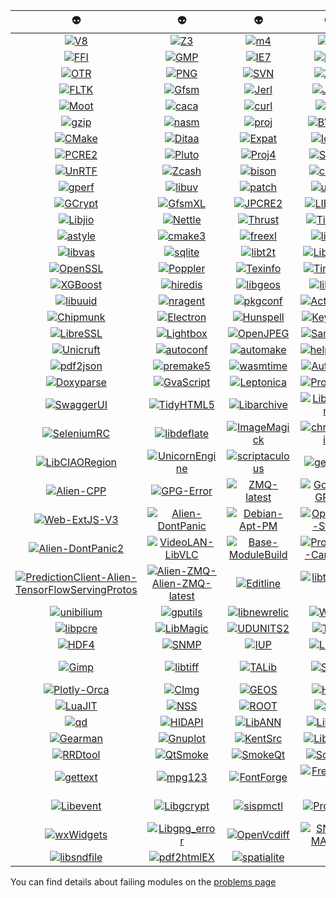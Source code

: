 | :alien: | :alien: | :alien: | :alien: | :alien: |
|  :---:  |  :---:  |  :---:  |  :---:  |  :---:  |
| [![V8](https://github.com/thibaultduponchelle/aliens-ci/workflows/V8/badge.svg)](https://github.com/thibaultduponchelle/aliens-ci/actions?query=workflow%3AV8) | [![Z3](https://github.com/thibaultduponchelle/aliens-ci/workflows/Z3/badge.svg)](https://github.com/thibaultduponchelle/aliens-ci/actions?query=workflow%3AZ3) | [![m4](https://github.com/thibaultduponchelle/aliens-ci/workflows/m4/badge.svg)](https://github.com/thibaultduponchelle/aliens-ci/actions?query=workflow%3Am4) | [![xz](https://github.com/thibaultduponchelle/aliens-ci/workflows/xz/badge.svg)](https://github.com/thibaultduponchelle/aliens-ci/actions?query=workflow%3Axz) | [![git](https://github.com/thibaultduponchelle/aliens-ci/workflows/git/badge.svg)](https://github.com/thibaultduponchelle/aliens-ci/actions?query=workflow%3Agit) | 
| [![FFI](https://github.com/thibaultduponchelle/aliens-ci/workflows/FFI/badge.svg)](https://github.com/thibaultduponchelle/aliens-ci/actions?query=workflow%3AFFI) | [![GMP](https://github.com/thibaultduponchelle/aliens-ci/workflows/GMP/badge.svg)](https://github.com/thibaultduponchelle/aliens-ci/actions?query=workflow%3AGMP) | [![IE7](https://github.com/thibaultduponchelle/aliens-ci/workflows/IE7/badge.svg)](https://github.com/thibaultduponchelle/aliens-ci/actions?query=workflow%3AIE7) | [![LZO](https://github.com/thibaultduponchelle/aliens-ci/workflows/LZO/badge.svg)](https://github.com/thibaultduponchelle/aliens-ci/actions?query=workflow%3ALZO) | [![bz2](https://github.com/thibaultduponchelle/aliens-ci/workflows/bz2/badge.svg)](https://github.com/thibaultduponchelle/aliens-ci/actions?query=workflow%3Abz2) | 
| [![OTR](https://github.com/thibaultduponchelle/aliens-ci/workflows/OTR/badge.svg)](https://github.com/thibaultduponchelle/aliens-ci/actions?query=workflow%3AOTR) | [![PNG](https://github.com/thibaultduponchelle/aliens-ci/workflows/PNG/badge.svg)](https://github.com/thibaultduponchelle/aliens-ci/actions?query=workflow%3APNG) | [![SVN](https://github.com/thibaultduponchelle/aliens-ci/workflows/SVN/badge.svg)](https://github.com/thibaultduponchelle/aliens-ci/actions?query=workflow%3ASVN) | [![XPA](https://github.com/thibaultduponchelle/aliens-ci/workflows/XPA/badge.svg)](https://github.com/thibaultduponchelle/aliens-ci/actions?query=workflow%3AXPA) | [![ZMQ](https://github.com/thibaultduponchelle/aliens-ci/workflows/ZMQ/badge.svg)](https://github.com/thibaultduponchelle/aliens-ci/actions?query=workflow%3AZMQ) | 
| [![FLTK](https://github.com/thibaultduponchelle/aliens-ci/workflows/FLTK/badge.svg)](https://github.com/thibaultduponchelle/aliens-ci/actions?query=workflow%3AFLTK) | [![Gfsm](https://github.com/thibaultduponchelle/aliens-ci/workflows/Gfsm/badge.svg)](https://github.com/thibaultduponchelle/aliens-ci/actions?query=workflow%3AGfsm) | [![Jerl](https://github.com/thibaultduponchelle/aliens-ci/workflows/Jerl/badge.svg)](https://github.com/thibaultduponchelle/aliens-ci/actions?query=workflow%3AJerl) | [![Judy](https://github.com/thibaultduponchelle/aliens-ci/workflows/Judy/badge.svg)](https://github.com/thibaultduponchelle/aliens-ci/actions?query=workflow%3AJudy) | [![LMDB](https://github.com/thibaultduponchelle/aliens-ci/workflows/LMDB/badge.svg)](https://github.com/thibaultduponchelle/aliens-ci/actions?query=workflow%3ALMDB) | 
| [![Moot](https://github.com/thibaultduponchelle/aliens-ci/workflows/Moot/badge.svg)](https://github.com/thibaultduponchelle/aliens-ci/actions?query=workflow%3AMoot) | [![caca](https://github.com/thibaultduponchelle/aliens-ci/workflows/caca/badge.svg)](https://github.com/thibaultduponchelle/aliens-ci/actions?query=workflow%3Acaca) | [![curl](https://github.com/thibaultduponchelle/aliens-ci/workflows/curl/badge.svg)](https://github.com/thibaultduponchelle/aliens-ci/actions?query=workflow%3Acurl) | [![flex](https://github.com/thibaultduponchelle/aliens-ci/workflows/flex/badge.svg)](https://github.com/thibaultduponchelle/aliens-ci/actions?query=workflow%3Aflex) | [![gdal](https://github.com/thibaultduponchelle/aliens-ci/workflows/gdal/badge.svg)](https://github.com/thibaultduponchelle/aliens-ci/actions?query=workflow%3Agdal) | 
| [![gzip](https://github.com/thibaultduponchelle/aliens-ci/workflows/gzip/badge.svg)](https://github.com/thibaultduponchelle/aliens-ci/actions?query=workflow%3Agzip) | [![nasm](https://github.com/thibaultduponchelle/aliens-ci/workflows/nasm/badge.svg)](https://github.com/thibaultduponchelle/aliens-ci/actions?query=workflow%3Anasm) | [![proj](https://github.com/thibaultduponchelle/aliens-ci/workflows/proj/badge.svg)](https://github.com/thibaultduponchelle/aliens-ci/actions?query=workflow%3Aproj) | [![BWIPP](https://github.com/thibaultduponchelle/aliens-ci/workflows/BWIPP/badge.svg)](https://github.com/thibaultduponchelle/aliens-ci/actions?query=workflow%3ABWIPP) | [![Box2D](https://github.com/thibaultduponchelle/aliens-ci/workflows/Box2D/badge.svg)](https://github.com/thibaultduponchelle/aliens-ci/actions?query=workflow%3ABox2D) | 
| [![CMake](https://github.com/thibaultduponchelle/aliens-ci/workflows/CMake/badge.svg)](https://github.com/thibaultduponchelle/aliens-ci/actions?query=workflow%3ACMake) | [![Ditaa](https://github.com/thibaultduponchelle/aliens-ci/workflows/Ditaa/badge.svg)](https://github.com/thibaultduponchelle/aliens-ci/actions?query=workflow%3ADitaa) | [![Expat](https://github.com/thibaultduponchelle/aliens-ci/workflows/Expat/badge.svg)](https://github.com/thibaultduponchelle/aliens-ci/actions?query=workflow%3AExpat) | [![Iconv](https://github.com/thibaultduponchelle/aliens-ci/workflows/Iconv/badge.svg)](https://github.com/thibaultduponchelle/aliens-ci/actions?query=workflow%3AIconv) | [![MuPDF](https://github.com/thibaultduponchelle/aliens-ci/workflows/MuPDF/badge.svg)](https://github.com/thibaultduponchelle/aliens-ci/actions?query=workflow%3AMuPDF) | 
| [![PCRE2](https://github.com/thibaultduponchelle/aliens-ci/workflows/PCRE2/badge.svg)](https://github.com/thibaultduponchelle/aliens-ci/actions?query=workflow%3APCRE2) | [![Pluto](https://github.com/thibaultduponchelle/aliens-ci/workflows/Pluto/badge.svg)](https://github.com/thibaultduponchelle/aliens-ci/actions?query=workflow%3APluto) | [![Proj4](https://github.com/thibaultduponchelle/aliens-ci/workflows/Proj4/badge.svg)](https://github.com/thibaultduponchelle/aliens-ci/actions?query=workflow%3AProj4) | [![Saxon](https://github.com/thibaultduponchelle/aliens-ci/workflows/Saxon/badge.svg)](https://github.com/thibaultduponchelle/aliens-ci/actions?query=workflow%3ASaxon) | [![Tidyp](https://github.com/thibaultduponchelle/aliens-ci/workflows/Tidyp/badge.svg)](https://github.com/thibaultduponchelle/aliens-ci/actions?query=workflow%3ATidyp) | 
| [![UnRTF](https://github.com/thibaultduponchelle/aliens-ci/workflows/UnRTF/badge.svg)](https://github.com/thibaultduponchelle/aliens-ci/actions?query=workflow%3AUnRTF) | [![Zcash](https://github.com/thibaultduponchelle/aliens-ci/workflows/Zcash/badge.svg)](https://github.com/thibaultduponchelle/aliens-ci/actions?query=workflow%3AZcash) | [![bison](https://github.com/thibaultduponchelle/aliens-ci/workflows/bison/badge.svg)](https://github.com/thibaultduponchelle/aliens-ci/actions?query=workflow%3Abison) | [![cmark](https://github.com/thibaultduponchelle/aliens-ci/workflows/cmark/badge.svg)](https://github.com/thibaultduponchelle/aliens-ci/actions?query=workflow%3Acmark) | [![gmake](https://github.com/thibaultduponchelle/aliens-ci/workflows/gmake/badge.svg)](https://github.com/thibaultduponchelle/aliens-ci/actions?query=workflow%3Agmake) | 
| [![gperf](https://github.com/thibaultduponchelle/aliens-ci/workflows/gperf/badge.svg)](https://github.com/thibaultduponchelle/aliens-ci/actions?query=workflow%3Agperf) | [![libuv](https://github.com/thibaultduponchelle/aliens-ci/workflows/libuv/badge.svg)](https://github.com/thibaultduponchelle/aliens-ci/actions?query=workflow%3Alibuv) | [![patch](https://github.com/thibaultduponchelle/aliens-ci/workflows/patch/badge.svg)](https://github.com/thibaultduponchelle/aliens-ci/actions?query=workflow%3Apatch) | [![unzip](https://github.com/thibaultduponchelle/aliens-ci/workflows/unzip/badge.svg)](https://github.com/thibaultduponchelle/aliens-ci/actions?query=workflow%3Aunzip) | [![FFCall](https://github.com/thibaultduponchelle/aliens-ci/workflows/FFCall/badge.svg)](https://github.com/thibaultduponchelle/aliens-ci/actions?query=workflow%3AFFCall) | 
| [![GCrypt](https://github.com/thibaultduponchelle/aliens-ci/workflows/GCrypt/badge.svg)](https://github.com/thibaultduponchelle/aliens-ci/actions?query=workflow%3AGCrypt) | [![GfsmXL](https://github.com/thibaultduponchelle/aliens-ci/workflows/GfsmXL/badge.svg)](https://github.com/thibaultduponchelle/aliens-ci/actions?query=workflow%3AGfsmXL) | [![JPCRE2](https://github.com/thibaultduponchelle/aliens-ci/workflows/JPCRE2/badge.svg)](https://github.com/thibaultduponchelle/aliens-ci/actions?query=workflow%3AJPCRE2) | [![LIBSVM](https://github.com/thibaultduponchelle/aliens-ci/workflows/LIBSVM/badge.svg)](https://github.com/thibaultduponchelle/aliens-ci/actions?query=workflow%3ALIBSVM) | [![LibXML](https://github.com/thibaultduponchelle/aliens-ci/workflows/LibXML/badge.svg)](https://github.com/thibaultduponchelle/aliens-ci/actions?query=workflow%3ALibXML) | 
| [![Libjio](https://github.com/thibaultduponchelle/aliens-ci/workflows/Libjio/badge.svg)](https://github.com/thibaultduponchelle/aliens-ci/actions?query=workflow%3ALibjio) | [![Nettle](https://github.com/thibaultduponchelle/aliens-ci/workflows/Nettle/badge.svg)](https://github.com/thibaultduponchelle/aliens-ci/actions?query=workflow%3ANettle) | [![Thrust](https://github.com/thibaultduponchelle/aliens-ci/workflows/Thrust/badge.svg)](https://github.com/thibaultduponchelle/aliens-ci/actions?query=workflow%3AThrust) | [![TinyCC](https://github.com/thibaultduponchelle/aliens-ci/workflows/TinyCC/badge.svg)](https://github.com/thibaultduponchelle/aliens-ci/actions?query=workflow%3ATinyCC) | [![Uninum](https://github.com/thibaultduponchelle/aliens-ci/workflows/Uninum/badge.svg)](https://github.com/thibaultduponchelle/aliens-ci/actions?query=workflow%3AUninum) | 
| [![astyle](https://github.com/thibaultduponchelle/aliens-ci/workflows/astyle/badge.svg)](https://github.com/thibaultduponchelle/aliens-ci/actions?query=workflow%3Aastyle) | [![cmake3](https://github.com/thibaultduponchelle/aliens-ci/workflows/cmake3/badge.svg)](https://github.com/thibaultduponchelle/aliens-ci/actions?query=workflow%3Acmake3) | [![freexl](https://github.com/thibaultduponchelle/aliens-ci/workflows/freexl/badge.svg)](https://github.com/thibaultduponchelle/aliens-ci/actions?query=workflow%3Afreexl) | [![libpid](https://github.com/thibaultduponchelle/aliens-ci/workflows/libpid/badge.svg)](https://github.com/thibaultduponchelle/aliens-ci/actions?query=workflow%3Alibpid) | [![libswe](https://github.com/thibaultduponchelle/aliens-ci/workflows/libswe/badge.svg)](https://github.com/thibaultduponchelle/aliens-ci/actions?query=workflow%3Alibswe) | 
| [![libvas](https://github.com/thibaultduponchelle/aliens-ci/workflows/libvas/badge.svg)](https://github.com/thibaultduponchelle/aliens-ci/actions?query=workflow%3Alibvas) | [![sqlite](https://github.com/thibaultduponchelle/aliens-ci/workflows/sqlite/badge.svg)](https://github.com/thibaultduponchelle/aliens-ci/actions?query=workflow%3Asqlite) | [![libt2t](https://github.com/thibaultduponchelle/aliens-ci/workflows/libt2t/badge.svg)](https://github.com/thibaultduponchelle/aliens-ci/actions?query=workflow%3Alibt2t) | [![LibYAML](https://github.com/thibaultduponchelle/aliens-ci/workflows/LibYAML/badge.svg)](https://github.com/thibaultduponchelle/aliens-ci/actions?query=workflow%3ALibYAML) | [![Libxml2](https://github.com/thibaultduponchelle/aliens-ci/workflows/Libxml2/badge.svg)](https://github.com/thibaultduponchelle/aliens-ci/actions?query=workflow%3ALibxml2) | 
| [![OpenSSL](https://github.com/thibaultduponchelle/aliens-ci/workflows/OpenSSL/badge.svg)](https://github.com/thibaultduponchelle/aliens-ci/actions?query=workflow%3AOpenSSL) | [![Poppler](https://github.com/thibaultduponchelle/aliens-ci/workflows/Poppler/badge.svg)](https://github.com/thibaultduponchelle/aliens-ci/actions?query=workflow%3APoppler) | [![Texinfo](https://github.com/thibaultduponchelle/aliens-ci/workflows/Texinfo/badge.svg)](https://github.com/thibaultduponchelle/aliens-ci/actions?query=workflow%3ATexinfo) | [![TinyCCx](https://github.com/thibaultduponchelle/aliens-ci/workflows/TinyCCx/badge.svg)](https://github.com/thibaultduponchelle/aliens-ci/actions?query=workflow%3ATinyCCx) | [![WhiteDB](https://github.com/thibaultduponchelle/aliens-ci/workflows/WhiteDB/badge.svg)](https://github.com/thibaultduponchelle/aliens-ci/actions?query=workflow%3AWhiteDB) | 
| [![XGBoost](https://github.com/thibaultduponchelle/aliens-ci/workflows/XGBoost/badge.svg)](https://github.com/thibaultduponchelle/aliens-ci/actions?query=workflow%3AXGBoost) | [![hiredis](https://github.com/thibaultduponchelle/aliens-ci/workflows/hiredis/badge.svg)](https://github.com/thibaultduponchelle/aliens-ci/actions?query=workflow%3Ahiredis) | [![libgeos](https://github.com/thibaultduponchelle/aliens-ci/workflows/libgeos/badge.svg)](https://github.com/thibaultduponchelle/aliens-ci/actions?query=workflow%3Alibgeos) | [![libtool](https://github.com/thibaultduponchelle/aliens-ci/workflows/libtool/badge.svg)](https://github.com/thibaultduponchelle/aliens-ci/actions?query=workflow%3Alibtool) | [![libudev](https://github.com/thibaultduponchelle/aliens-ci/workflows/libudev/badge.svg)](https://github.com/thibaultduponchelle/aliens-ci/actions?query=workflow%3Alibudev) | 
| [![libuuid](https://github.com/thibaultduponchelle/aliens-ci/workflows/libuuid/badge.svg)](https://github.com/thibaultduponchelle/aliens-ci/actions?query=workflow%3Alibuuid) | [![nragent](https://github.com/thibaultduponchelle/aliens-ci/workflows/nragent/badge.svg)](https://github.com/thibaultduponchelle/aliens-ci/actions?query=workflow%3Anragent) | [![pkgconf](https://github.com/thibaultduponchelle/aliens-ci/workflows/pkgconf/badge.svg)](https://github.com/thibaultduponchelle/aliens-ci/actions?query=workflow%3Apkgconf) | [![ActiveMQ](https://github.com/thibaultduponchelle/aliens-ci/workflows/ActiveMQ/badge.svg)](https://github.com/thibaultduponchelle/aliens-ci/actions?query=workflow%3AActiveMQ) | [![Capstone](https://github.com/thibaultduponchelle/aliens-ci/workflows/Capstone/badge.svg)](https://github.com/thibaultduponchelle/aliens-ci/actions?query=workflow%3ACapstone) | 
| [![Chipmunk](https://github.com/thibaultduponchelle/aliens-ci/workflows/Chipmunk/badge.svg)](https://github.com/thibaultduponchelle/aliens-ci/actions?query=workflow%3AChipmunk) | [![Electron](https://github.com/thibaultduponchelle/aliens-ci/workflows/Electron/badge.svg)](https://github.com/thibaultduponchelle/aliens-ci/actions?query=workflow%3AElectron) | [![Hunspell](https://github.com/thibaultduponchelle/aliens-ci/workflows/Hunspell/badge.svg)](https://github.com/thibaultduponchelle/aliens-ci/actions?query=workflow%3AHunspell) | [![Keystone](https://github.com/thibaultduponchelle/aliens-ci/workflows/Keystone/badge.svg)](https://github.com/thibaultduponchelle/aliens-ci/actions?query=workflow%3AKeystone) | [![LibGumbo](https://github.com/thibaultduponchelle/aliens-ci/workflows/LibGumbo/badge.svg)](https://github.com/thibaultduponchelle/aliens-ci/actions?query=workflow%3ALibGumbo) | 
| [![LibreSSL](https://github.com/thibaultduponchelle/aliens-ci/workflows/LibreSSL/badge.svg)](https://github.com/thibaultduponchelle/aliens-ci/actions?query=workflow%3ALibreSSL) | [![Lightbox](https://github.com/thibaultduponchelle/aliens-ci/workflows/Lightbox/badge.svg)](https://github.com/thibaultduponchelle/aliens-ci/actions?query=workflow%3ALightbox) | [![OpenJPEG](https://github.com/thibaultduponchelle/aliens-ci/workflows/OpenJPEG/badge.svg)](https://github.com/thibaultduponchelle/aliens-ci/actions?query=workflow%3AOpenJPEG) | [![SamTools](https://github.com/thibaultduponchelle/aliens-ci/workflows/SamTools/badge.svg)](https://github.com/thibaultduponchelle/aliens-ci/actions?query=workflow%3ASamTools) | [![Selenium](https://github.com/thibaultduponchelle/aliens-ci/workflows/Selenium/badge.svg)](https://github.com/thibaultduponchelle/aliens-ci/actions?query=workflow%3ASelenium) | 
| [![Unicruft](https://github.com/thibaultduponchelle/aliens-ci/workflows/Unicruft/badge.svg)](https://github.com/thibaultduponchelle/aliens-ci/actions?query=workflow%3AUnicruft) | [![autoconf](https://github.com/thibaultduponchelle/aliens-ci/workflows/autoconf/badge.svg)](https://github.com/thibaultduponchelle/aliens-ci/actions?query=workflow%3Aautoconf) | [![automake](https://github.com/thibaultduponchelle/aliens-ci/workflows/automake/badge.svg)](https://github.com/thibaultduponchelle/aliens-ci/actions?query=workflow%3Aautomake) | [![help2man](https://github.com/thibaultduponchelle/aliens-ci/workflows/help2man/badge.svg)](https://github.com/thibaultduponchelle/aliens-ci/actions?query=workflow%3Ahelp2man) | [![liburing](https://github.com/thibaultduponchelle/aliens-ci/workflows/liburing/badge.svg)](https://github.com/thibaultduponchelle/aliens-ci/actions?query=workflow%3Aliburing) | 
| [![pdf2json](https://github.com/thibaultduponchelle/aliens-ci/workflows/pdf2json/badge.svg)](https://github.com/thibaultduponchelle/aliens-ci/actions?query=workflow%3Apdf2json) | [![premake5](https://github.com/thibaultduponchelle/aliens-ci/workflows/premake5/badge.svg)](https://github.com/thibaultduponchelle/aliens-ci/actions?query=workflow%3Apremake5) | [![wasmtime](https://github.com/thibaultduponchelle/aliens-ci/workflows/wasmtime/badge.svg)](https://github.com/thibaultduponchelle/aliens-ci/actions?query=workflow%3Awasmtime) | [![Autotools](https://github.com/thibaultduponchelle/aliens-ci/workflows/Autotools/badge.svg)](https://github.com/thibaultduponchelle/aliens-ci/actions?query=workflow%3AAutotools) | [![CodePress](https://github.com/thibaultduponchelle/aliens-ci/workflows/CodePress/badge.svg)](https://github.com/thibaultduponchelle/aliens-ci/actions?query=workflow%3ACodePress) | 
| [![Doxyparse](https://github.com/thibaultduponchelle/aliens-ci/workflows/Doxyparse/badge.svg)](https://github.com/thibaultduponchelle/aliens-ci/actions?query=workflow%3ADoxyparse) | [![GvaScript](https://github.com/thibaultduponchelle/aliens-ci/workflows/GvaScript/badge.svg)](https://github.com/thibaultduponchelle/aliens-ci/actions?query=workflow%3AGvaScript) | [![Leptonica](https://github.com/thibaultduponchelle/aliens-ci/workflows/Leptonica/badge.svg)](https://github.com/thibaultduponchelle/aliens-ci/actions?query=workflow%3ALeptonica) | [![Prototype](https://github.com/thibaultduponchelle/aliens-ci/workflows/Prototype/badge.svg)](https://github.com/thibaultduponchelle/aliens-ci/actions?query=workflow%3APrototype) | [![SLOCCount](https://github.com/thibaultduponchelle/aliens-ci/workflows/SLOCCount/badge.svg)](https://github.com/thibaultduponchelle/aliens-ci/actions?query=workflow%3ASLOCCount) | 
| [![SwaggerUI](https://github.com/thibaultduponchelle/aliens-ci/workflows/SwaggerUI/badge.svg)](https://github.com/thibaultduponchelle/aliens-ci/actions?query=workflow%3ASwaggerUI) | [![TidyHTML5](https://github.com/thibaultduponchelle/aliens-ci/workflows/TidyHTML5/badge.svg)](https://github.com/thibaultduponchelle/aliens-ci/actions?query=workflow%3ATidyHTML5) | [![Libarchive](https://github.com/thibaultduponchelle/aliens-ci/workflows/Libarchive/badge.svg)](https://github.com/thibaultduponchelle/aliens-ci/actions?query=workflow%3ALibarchive) | [![Libasyncns](https://github.com/thibaultduponchelle/aliens-ci/workflows/Libasyncns/badge.svg)](https://github.com/thibaultduponchelle/aliens-ci/actions?query=workflow%3ALibasyncns) | [![Librdkafka](https://github.com/thibaultduponchelle/aliens-ci/workflows/Librdkafka/badge.svg)](https://github.com/thibaultduponchelle/aliens-ci/actions?query=workflow%3ALibrdkafka) | 
| [![SeleniumRC](https://github.com/thibaultduponchelle/aliens-ci/workflows/SeleniumRC/badge.svg)](https://github.com/thibaultduponchelle/aliens-ci/actions?query=workflow%3ASeleniumRC) | [![libdeflate](https://github.com/thibaultduponchelle/aliens-ci/workflows/libdeflate/badge.svg)](https://github.com/thibaultduponchelle/aliens-ci/actions?query=workflow%3Alibdeflate) | [![ImageMagick](https://github.com/thibaultduponchelle/aliens-ci/workflows/ImageMagick/badge.svg)](https://github.com/thibaultduponchelle/aliens-ci/actions?query=workflow%3AImageMagick) | [![chromaprint](https://github.com/thibaultduponchelle/aliens-ci/workflows/chromaprint/badge.svg)](https://github.com/thibaultduponchelle/aliens-ci/actions?query=workflow%3Achromaprint) | [![libcmark_gfm](https://github.com/thibaultduponchelle/aliens-ci/workflows/libcmark_gfm/badge.svg)](https://github.com/thibaultduponchelle/aliens-ci/actions?query=workflow%3Alibcmark_gfm) | 
| [![LibCIAORegion](https://github.com/thibaultduponchelle/aliens-ci/workflows/LibCIAORegion/badge.svg)](https://github.com/thibaultduponchelle/aliens-ci/actions?query=workflow%3ALibCIAORegion) | [![UnicornEngine](https://github.com/thibaultduponchelle/aliens-ci/workflows/UnicornEngine/badge.svg)](https://github.com/thibaultduponchelle/aliens-ci/actions?query=workflow%3AUnicornEngine) | [![scriptaculous](https://github.com/thibaultduponchelle/aliens-ci/workflows/scriptaculous/badge.svg)](https://github.com/thibaultduponchelle/aliens-ci/actions?query=workflow%3Ascriptaculous) | [![geos-af](https://github.com/thibaultduponchelle/aliens-ci/workflows/geos-af/badge.svg)](https://github.com/thibaultduponchelle/aliens-ci/actions?query=workflow%3Ageos-af) | [![Build-MB](https://github.com/thibaultduponchelle/aliens-ci/workflows/Build-MB/badge.svg)](https://github.com/thibaultduponchelle/aliens-ci/actions?query=workflow%3ABuild-MB) | 
| [![Alien-CPP](https://github.com/thibaultduponchelle/aliens-ci/workflows/Alien-CPP/badge.svg)](https://github.com/thibaultduponchelle/aliens-ci/actions?query=workflow%3AAlien-CPP) | [![GPG-Error](https://github.com/thibaultduponchelle/aliens-ci/workflows/GPG-Error/badge.svg)](https://github.com/thibaultduponchelle/aliens-ci/actions?query=workflow%3AGPG-Error) | [![ZMQ-latest](https://github.com/thibaultduponchelle/aliens-ci/workflows/ZMQ-latest/badge.svg)](https://github.com/thibaultduponchelle/aliens-ci/actions?query=workflow%3AZMQ-latest) | [![Google-GRPC](https://github.com/thibaultduponchelle/aliens-ci/workflows/Google-GRPC/badge.svg)](https://github.com/thibaultduponchelle/aliens-ci/actions?query=workflow%3AGoogle-GRPC) | [![zlib-Static](https://github.com/thibaultduponchelle/aliens-ci/workflows/zlib-Static/badge.svg)](https://github.com/thibaultduponchelle/aliens-ci/actions?query=workflow%3Azlib-Static) | 
| [![Web-ExtJS-V3](https://github.com/thibaultduponchelle/aliens-ci/workflows/Web-ExtJS-V3/badge.svg)](https://github.com/thibaultduponchelle/aliens-ci/actions?query=workflow%3AWeb-ExtJS-V3) | [![Alien-DontPanic](https://github.com/thibaultduponchelle/aliens-ci/workflows/Alien-DontPanic/badge.svg)](https://github.com/thibaultduponchelle/aliens-ci/actions?query=workflow%3AAlien-DontPanic) | [![Debian-Apt-PM](https://github.com/thibaultduponchelle/aliens-ci/workflows/Debian-Apt-PM/badge.svg)](https://github.com/thibaultduponchelle/aliens-ci/actions?query=workflow%3ADebian-Apt-PM) | [![OpenSSL-Static](https://github.com/thibaultduponchelle/aliens-ci/workflows/OpenSSL-Static/badge.svg)](https://github.com/thibaultduponchelle/aliens-ci/actions?query=workflow%3AOpenSSL-Static) | [![Web-HalBrowser](https://github.com/thibaultduponchelle/aliens-ci/workflows/Web-HalBrowser/badge.svg)](https://github.com/thibaultduponchelle/aliens-ci/actions?query=workflow%3AWeb-HalBrowser) | 
| [![Alien-DontPanic2](https://github.com/thibaultduponchelle/aliens-ci/workflows/Alien-DontPanic2/badge.svg)](https://github.com/thibaultduponchelle/aliens-ci/actions?query=workflow%3AAlien-DontPanic2) | [![VideoLAN-LibVLC](https://github.com/thibaultduponchelle/aliens-ci/workflows/VideoLAN-LibVLC/badge.svg)](https://github.com/thibaultduponchelle/aliens-ci/actions?query=workflow%3AVideoLAN-LibVLC) | [![Base-ModuleBuild](https://github.com/thibaultduponchelle/aliens-ci/workflows/Base-ModuleBuild/badge.svg)](https://github.com/thibaultduponchelle/aliens-ci/actions?query=workflow%3ABase-ModuleBuild) | [![Prototype-Carousel](https://github.com/thibaultduponchelle/aliens-ci/workflows/Prototype-Carousel/badge.svg)](https://github.com/thibaultduponchelle/aliens-ci/actions?query=workflow%3APrototype-Carousel) | [![Zilla-Plugin-Alien](https://github.com/thibaultduponchelle/aliens-ci/workflows/Zilla-Plugin-Alien/badge.svg)](https://github.com/thibaultduponchelle/aliens-ci/actions?query=workflow%3AZilla-Plugin-Alien) | 
| [![PredictionClient-Alien-TensorFlowServingProtos](https://github.com/thibaultduponchelle/aliens-ci/workflows/PredictionClient-Alien-TensorFlowServingProtos/badge.svg)](https://github.com/thibaultduponchelle/aliens-ci/actions?query=workflow%3APredictionClient-Alien-TensorFlowServingProtos) | [![Alien-ZMQ-Alien-ZMQ-latest](https://github.com/thibaultduponchelle/aliens-ci/workflows/Alien-ZMQ-Alien-ZMQ-latest/badge.svg)](https://github.com/thibaultduponchelle/aliens-ci/actions?query=workflow%3AAlien-ZMQ-Alien-ZMQ-latest) | [![Editline](https://github.com/thibaultduponchelle/aliens-ci/workflows/Editline/badge.svg)](https://github.com/thibaultduponchelle/aliens-ci/actions?query=workflow%3AEditline) | [![libtermkey](https://github.com/thibaultduponchelle/aliens-ci/workflows/libtermkey/badge.svg)](https://github.com/thibaultduponchelle/aliens-ci/actions?query=workflow%3Alibtermkey) | [![libtickit](https://github.com/thibaultduponchelle/aliens-ci/workflows/libtickit/badge.svg)](https://github.com/thibaultduponchelle/aliens-ci/actions?query=workflow%3Alibtickit) | 
| [![unibilium](https://github.com/thibaultduponchelle/aliens-ci/workflows/unibilium/badge.svg)](https://github.com/thibaultduponchelle/aliens-ci/actions?query=workflow%3Aunibilium) | [![gputils](https://github.com/thibaultduponchelle/aliens-ci/workflows/gputils/badge.svg)](https://github.com/thibaultduponchelle/aliens-ci/actions?query=workflow%3Agputils) | [![libnewrelic](https://github.com/thibaultduponchelle/aliens-ci/workflows/libnewrelic/badge.svg)](https://github.com/thibaultduponchelle/aliens-ci/actions?query=workflow%3Alibnewrelic) | [![WFDB](https://github.com/thibaultduponchelle/aliens-ci/workflows/WFDB/badge.svg)](https://github.com/thibaultduponchelle/aliens-ci/actions?query=workflow%3AWFDB) | [![raylib](https://github.com/thibaultduponchelle/aliens-ci/workflows/raylib/badge.svg)](https://github.com/thibaultduponchelle/aliens-ci/actions?query=workflow%3Araylib) | 
| [![libpcre](https://github.com/thibaultduponchelle/aliens-ci/workflows/libpcre/badge.svg)](https://github.com/thibaultduponchelle/aliens-ci/actions?query=workflow%3Alibpcre) | [![LibMagic](https://github.com/thibaultduponchelle/aliens-ci/workflows/LibMagic/badge.svg)](https://github.com/thibaultduponchelle/aliens-ci/actions?query=workflow%3ALibMagic) | [![UDUNITS2](https://github.com/thibaultduponchelle/aliens-ci/workflows/UDUNITS2/badge.svg)](https://github.com/thibaultduponchelle/aliens-ci/actions?query=workflow%3AUDUNITS2) | [![Taco](https://github.com/thibaultduponchelle/aliens-ci/workflows/Taco/badge.svg)](https://github.com/thibaultduponchelle/aliens-ci/actions?query=workflow%3ATaco) | [![GSL](https://github.com/thibaultduponchelle/aliens-ci/workflows/GSL/badge.svg)](https://github.com/thibaultduponchelle/aliens-ci/actions?query=workflow%3AGSL) | 
| [![HDF4](https://github.com/thibaultduponchelle/aliens-ci/workflows/HDF4/badge.svg)](https://github.com/thibaultduponchelle/aliens-ci/actions?query=workflow%3AHDF4) | [![SNMP](https://github.com/thibaultduponchelle/aliens-ci/workflows/SNMP/badge.svg)](https://github.com/thibaultduponchelle/aliens-ci/actions?query=workflow%3ASNMP) | [![IUP](https://github.com/thibaultduponchelle/aliens-ci/workflows/IUP/badge.svg)](https://github.com/thibaultduponchelle/aliens-ci/actions?query=workflow%3AIUP) | [![LibJIT](https://github.com/thibaultduponchelle/aliens-ci/workflows/LibJIT/badge.svg)](https://github.com/thibaultduponchelle/aliens-ci/actions?query=workflow%3ALibJIT) | [![AntTweakBar](https://github.com/thibaultduponchelle/aliens-ci/workflows/AntTweakBar/badge.svg)](https://github.com/thibaultduponchelle/aliens-ci/actions?query=workflow%3AAntTweakBar) | 
| [![Gimp](https://github.com/thibaultduponchelle/aliens-ci/workflows/Gimp/badge.svg)](https://github.com/thibaultduponchelle/aliens-ci/actions?query=workflow%3AGimp) | [![libtiff](https://github.com/thibaultduponchelle/aliens-ci/workflows/libtiff/badge.svg)](https://github.com/thibaultduponchelle/aliens-ci/actions?query=workflow%3Alibtiff) | [![TALib](https://github.com/thibaultduponchelle/aliens-ci/workflows/TALib/badge.svg)](https://github.com/thibaultduponchelle/aliens-ci/actions?query=workflow%3ATALib) | [![SDL2](https://github.com/thibaultduponchelle/aliens-ci/workflows/SDL2/badge.svg)](https://github.com/thibaultduponchelle/aliens-ci/actions?query=workflow%3ASDL2) | [![DBD-SQLite-BundledExtensions](https://github.com/thibaultduponchelle/aliens-ci/workflows/DBD-SQLite-BundledExtensions/badge.svg)](https://github.com/thibaultduponchelle/aliens-ci/actions?query=workflow%3ADBD-SQLite-BundledExtensions) | 
| [![Plotly-Orca](https://github.com/thibaultduponchelle/aliens-ci/workflows/Plotly-Orca/badge.svg)](https://github.com/thibaultduponchelle/aliens-ci/actions?query=workflow%3APlotly-Orca) | [![CImg](https://github.com/thibaultduponchelle/aliens-ci/workflows/CImg/badge.svg)](https://github.com/thibaultduponchelle/aliens-ci/actions?query=workflow%3ACImg) | [![GEOS](https://github.com/thibaultduponchelle/aliens-ci/workflows/GEOS/badge.svg)](https://github.com/thibaultduponchelle/aliens-ci/actions?query=workflow%3AGEOS) | [![Hush](https://github.com/thibaultduponchelle/aliens-ci/workflows/Hush/badge.svg)](https://github.com/thibaultduponchelle/aliens-ci/actions?query=workflow%3AHush) | [![Lua](https://github.com/thibaultduponchelle/aliens-ci/workflows/Lua/badge.svg)](https://github.com/thibaultduponchelle/aliens-ci/actions?query=workflow%3ALua) | 
| [![LuaJIT](https://github.com/thibaultduponchelle/aliens-ci/workflows/LuaJIT/badge.svg)](https://github.com/thibaultduponchelle/aliens-ci/actions?query=workflow%3ALuaJIT) | [![NSS](https://github.com/thibaultduponchelle/aliens-ci/workflows/NSS/badge.svg)](https://github.com/thibaultduponchelle/aliens-ci/actions?query=workflow%3ANSS) | [![ROOT](https://github.com/thibaultduponchelle/aliens-ci/workflows/ROOT/badge.svg)](https://github.com/thibaultduponchelle/aliens-ci/actions?query=workflow%3AROOT) | [![SDL](https://github.com/thibaultduponchelle/aliens-ci/workflows/SDL/badge.svg)](https://github.com/thibaultduponchelle/aliens-ci/actions?query=workflow%3ASDL) | [![SFML](https://github.com/thibaultduponchelle/aliens-ci/workflows/SFML/badge.svg)](https://github.com/thibaultduponchelle/aliens-ci/actions?query=workflow%3ASFML) | 
| [![qd](https://github.com/thibaultduponchelle/aliens-ci/workflows/qd/badge.svg)](https://github.com/thibaultduponchelle/aliens-ci/actions?query=workflow%3Aqd) | [![HIDAPI](https://github.com/thibaultduponchelle/aliens-ci/workflows/HIDAPI/badge.svg)](https://github.com/thibaultduponchelle/aliens-ci/actions?query=workflow%3AHIDAPI) | [![LibANN](https://github.com/thibaultduponchelle/aliens-ci/workflows/LibANN/badge.svg)](https://github.com/thibaultduponchelle/aliens-ci/actions?query=workflow%3ALibANN) | [![LibUSB](https://github.com/thibaultduponchelle/aliens-ci/workflows/LibUSB/badge.svg)](https://github.com/thibaultduponchelle/aliens-ci/actions?query=workflow%3ALibUSB) | [![MeCab](https://github.com/thibaultduponchelle/aliens-ci/workflows/MeCab/badge.svg)](https://github.com/thibaultduponchelle/aliens-ci/actions?query=workflow%3AMeCab) | 
| [![Gearman](https://github.com/thibaultduponchelle/aliens-ci/workflows/Gearman/badge.svg)](https://github.com/thibaultduponchelle/aliens-ci/actions?query=workflow%3AGearman) | [![Gnuplot](https://github.com/thibaultduponchelle/aliens-ci/workflows/Gnuplot/badge.svg)](https://github.com/thibaultduponchelle/aliens-ci/actions?query=workflow%3AGnuplot) | [![KentSrc](https://github.com/thibaultduponchelle/aliens-ci/workflows/KentSrc/badge.svg)](https://github.com/thibaultduponchelle/aliens-ci/actions?query=workflow%3AKentSrc) | [![LibUSBx](https://github.com/thibaultduponchelle/aliens-ci/workflows/LibUSBx/badge.svg)](https://github.com/thibaultduponchelle/aliens-ci/actions?query=workflow%3ALibUSBx) | [![MUSCLE](https://github.com/thibaultduponchelle/aliens-ci/workflows/MUSCLE/badge.svg)](https://github.com/thibaultduponchelle/aliens-ci/actions?query=workflow%3AMUSCLE) | 
| [![RRDtool](https://github.com/thibaultduponchelle/aliens-ci/workflows/RRDtool/badge.svg)](https://github.com/thibaultduponchelle/aliens-ci/actions?query=workflow%3ARRDtool) | [![QtSmoke](https://github.com/thibaultduponchelle/aliens-ci/workflows/QtSmoke/badge.svg)](https://github.com/thibaultduponchelle/aliens-ci/actions?query=workflow%3AQtSmoke) | [![SmokeQt](https://github.com/thibaultduponchelle/aliens-ci/workflows/SmokeQt/badge.svg)](https://github.com/thibaultduponchelle/aliens-ci/actions?query=workflow%3ASmokeQt) | [![Sodium](https://github.com/thibaultduponchelle/aliens-ci/workflows/Sodium/badge.svg)](https://github.com/thibaultduponchelle/aliens-ci/actions?query=workflow%3ASodium) | [![ffmpeg](https://github.com/thibaultduponchelle/aliens-ci/workflows/ffmpeg/badge.svg)](https://github.com/thibaultduponchelle/aliens-ci/actions?query=workflow%3Affmpeg) | 
| [![gettext](https://github.com/thibaultduponchelle/aliens-ci/workflows/gettext/badge.svg)](https://github.com/thibaultduponchelle/aliens-ci/actions?query=workflow%3Agettext) | [![mpg123](https://github.com/thibaultduponchelle/aliens-ci/workflows/mpg123/badge.svg)](https://github.com/thibaultduponchelle/aliens-ci/actions?query=workflow%3Ampg123) | [![FontForge](https://github.com/thibaultduponchelle/aliens-ci/workflows/FontForge/badge.svg)](https://github.com/thibaultduponchelle/aliens-ci/actions?query=workflow%3AFontForge) | [![FreeImage](https://github.com/thibaultduponchelle/aliens-ci/workflows/FreeImage/badge.svg)](https://github.com/thibaultduponchelle/aliens-ci/actions?query=workflow%3AFreeImage) | [![LibBigWig](https://github.com/thibaultduponchelle/aliens-ci/workflows/LibBigWig/badge.svg)](https://github.com/thibaultduponchelle/aliens-ci/actions?query=workflow%3ALibBigWig) | 
| [![Libevent](https://github.com/thibaultduponchelle/aliens-ci/workflows/Libevent/badge.svg)](https://github.com/thibaultduponchelle/aliens-ci/actions?query=workflow%3ALibevent) | [![Libgcrypt](https://github.com/thibaultduponchelle/aliens-ci/workflows/Libgcrypt/badge.svg)](https://github.com/thibaultduponchelle/aliens-ci/actions?query=workflow%3ALibgcrypt) | [![sispmctl](https://github.com/thibaultduponchelle/aliens-ci/workflows/sispmctl/badge.svg)](https://github.com/thibaultduponchelle/aliens-ci/actions?query=workflow%3Asispmctl) | [![ProtoBuf](https://github.com/thibaultduponchelle/aliens-ci/workflows/ProtoBuf/badge.svg)](https://github.com/thibaultduponchelle/aliens-ci/actions?query=workflow%3AProtoBuf) | [![DDC-Concordance](https://github.com/thibaultduponchelle/aliens-ci/workflows/DDC-Concordance/badge.svg)](https://github.com/thibaultduponchelle/aliens-ci/actions?query=workflow%3ADDC-Concordance) | 
| [![wxWidgets](https://github.com/thibaultduponchelle/aliens-ci/workflows/wxWidgets/badge.svg)](https://github.com/thibaultduponchelle/aliens-ci/actions?query=workflow%3AwxWidgets) | [![Libgpg_error](https://github.com/thibaultduponchelle/aliens-ci/workflows/Libgpg_error/badge.svg)](https://github.com/thibaultduponchelle/aliens-ci/actions?query=workflow%3ALibgpg_error) | [![OpenVcdiff](https://github.com/thibaultduponchelle/aliens-ci/workflows/OpenVcdiff/badge.svg)](https://github.com/thibaultduponchelle/aliens-ci/actions?query=workflow%3AOpenVcdiff) | [![SNMP-MAXTC](https://github.com/thibaultduponchelle/aliens-ci/workflows/SNMP-MAXTC/badge.svg)](https://github.com/thibaultduponchelle/aliens-ci/actions?query=workflow%3ASNMP-MAXTC) | [![XInputSimulator](https://github.com/thibaultduponchelle/aliens-ci/workflows/XInputSimulator/badge.svg)](https://github.com/thibaultduponchelle/aliens-ci/actions?query=workflow%3AXInputSimulator) | 
| [![libsndfile](https://github.com/thibaultduponchelle/aliens-ci/workflows/libsndfile/badge.svg)](https://github.com/thibaultduponchelle/aliens-ci/actions?query=workflow%3Alibsndfile) | [![pdf2htmlEX](https://github.com/thibaultduponchelle/aliens-ci/workflows/pdf2htmlEX/badge.svg)](https://github.com/thibaultduponchelle/aliens-ci/actions?query=workflow%3Apdf2htmlEX) | [![spatialite](https://github.com/thibaultduponchelle/aliens-ci/workflows/spatialite/badge.svg)](https://github.com/thibaultduponchelle/aliens-ci/actions?query=workflow%3Aspatialite) |

You can find details about failing modules on the [problems page](https://github.com/thibaultduponchelle/aliens-ci/blob/master/problems.md)
